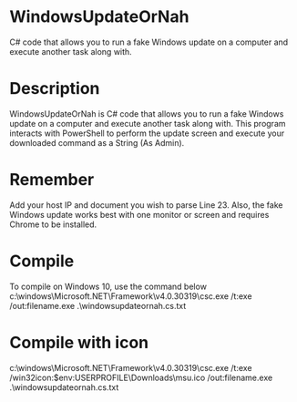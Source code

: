 # WindowsUpdateOrNah
C# code that allows you to run a fake Windows update on a computer and execute another task along with.

# Description
WindowsUpdateOrNah is C# code that allows you to run a fake Windows update on a computer and execute another task along with.
This program interacts with PowerShell to perform the update screen and execute your downloaded command as a String (As Admin).

# Remember
Add your host IP and document you wish to parse Line 23. Also, the fake Windows update works best with one monitor or screen and requires Chrome to be installed.

# Compile
To compile on Windows 10, use the command below
c:\windows\Microsoft.NET\Framework\v4.0.30319\csc.exe /t:exe /out:filename.exe .\windowsupdateornah.cs.txt

# Compile with icon
c:\windows\Microsoft.NET\Framework\v4.0.30319\csc.exe /t:exe /win32icon:$env:USERPROFILE\Downloads\msu.ico /out:filename.exe .\windowsupdateornah.cs.txt
